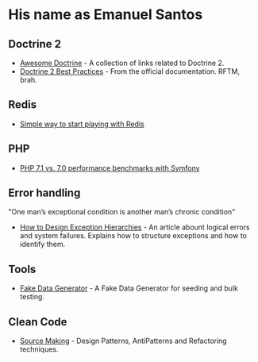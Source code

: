 # His name as Emanuel Santos

## Doctrine 2

* [Awesome Doctrine](https://github.com/TomasVotruba/awesome-doctrine) - A collection of links related to Doctrine 2.
* [Doctrine 2 Best Practices](http://docs.doctrine-project.org/projects/doctrine-orm/en/latest/reference/best-practices.html) - From the official documentation. RFTM, brah.

## Redis

* [Simple way to start playing with Redis](http://try.redis.io/)

## PHP

* [PHP 7.1 vs. 7.0 performance benchmarks with Symfony](https://www.symfony.fi/entry/php-7-1-vs-7-0-benchmarks-symfony)

## Error handling

"One man’s exceptional condition is another man’s chronic condition"

* [How to Design Exception Hierarchies](https://blogs.msdn.microsoft.com/kcwalina/2007/01/30/how-to-design-exception-hierarchies/) - An article abount logical errors and system failures. Explains how to structure exceptions and how to identify them.

## Tools

* [Fake Data Generator](http://json-schema-faker.js.org/) - A Fake Data Generator for seeding and bulk testing.

## Clean Code

* [Source Making](https://sourcemaking.com) - Design Patterns, AntiPatterns and Refactoring techniques.
